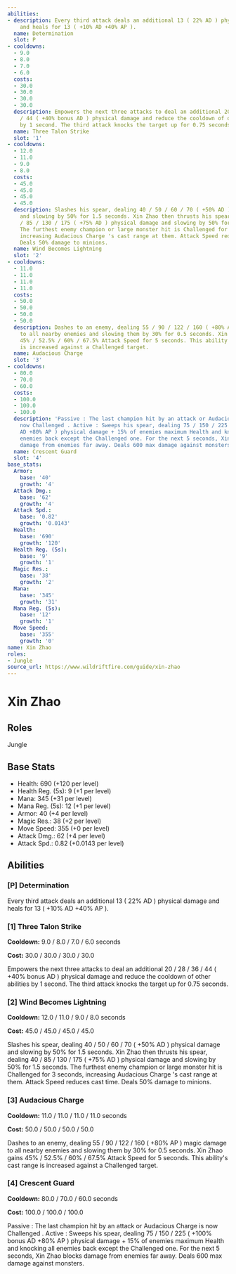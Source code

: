 ```yaml
---
abilities:
- description: Every third attack deals an additional 13 ( 22% AD ) physical damage
    and heals for 13 ( +10% AD +40% AP ).
  name: Determination
  slot: P
- cooldowns:
  - 9.0
  - 8.0
  - 7.0
  - 6.0
  costs:
  - 30.0
  - 30.0
  - 30.0
  - 30.0
  description: Empowers the next three attacks to deal an additional 20 / 28 / 36
    / 44 ( +40% bonus AD ) physical damage and reduce the cooldown of other abilities
    by 1 second. The third attack knocks the target up for 0.75 seconds.
  name: Three Talon Strike
  slot: '1'
- cooldowns:
  - 12.0
  - 11.0
  - 9.0
  - 8.0
  costs:
  - 45.0
  - 45.0
  - 45.0
  - 45.0
  description: Slashes his spear, dealing 40 / 50 / 60 / 70 ( +50% AD ) physical damage
    and slowing by 50% for 1.5 seconds. Xin Zhao then thrusts his spear, dealing 40
    / 85 / 130 / 175 ( +75% AD ) physical damage and slowing by 50% for 1.5 seconds.
    The furthest enemy champion or large monster hit is Challenged for 3 seconds,
    increasing Audacious Charge 's cast range at them. Attack Speed reduces cast time.
    Deals 50% damage to minions.
  name: Wind Becomes Lightning
  slot: '2'
- cooldowns:
  - 11.0
  - 11.0
  - 11.0
  - 11.0
  costs:
  - 50.0
  - 50.0
  - 50.0
  - 50.0
  description: Dashes to an enemy, dealing 55 / 90 / 122 / 160 ( +80% AP ) magic damage
    to all nearby enemies and slowing them by 30% for 0.5 seconds. Xin Zhao gains
    45% / 52.5% / 60% / 67.5% Attack Speed for 5 seconds. This ability's cast range
    is increased against a Challenged target.
  name: Audacious Charge
  slot: '3'
- cooldowns:
  - 80.0
  - 70.0
  - 60.0
  costs:
  - 100.0
  - 100.0
  - 100.0
  description: 'Passive : The last champion hit by an attack or Audacious Charge is
    now Challenged . Active : Sweeps his spear, dealing 75 / 150 / 225 ( +100% bonus
    AD +80% AP ) physical damage + 15% of enemies maximum Health and knocking all
    enemies back except the Challenged one. For the next 5 seconds, Xin Zhao blocks
    damage from enemies far away. Deals 600 max damage against monsters.'
  name: Crescent Guard
  slot: '4'
base_stats:
  Armor:
    base: '40'
    growth: '4'
  Attack Dmg.:
    base: '62'
    growth: '4'
  Attack Spd.:
    base: '0.82'
    growth: '0.0143'
  Health:
    base: '690'
    growth: '120'
  Health Reg. (5s):
    base: '9'
    growth: '1'
  Magic Res.:
    base: '38'
    growth: '2'
  Mana:
    base: '345'
    growth: '31'
  Mana Reg. (5s):
    base: '12'
    growth: '1'
  Move Speed:
    base: '355'
    growth: '0'
name: Xin Zhao
roles:
- Jungle
source_url: https://www.wildriftfire.com/guide/xin-zhao
---
```


# Xin Zhao

## Roles

Jungle

## Base Stats

- Health: 690 (+120 per level)
- Health Reg. (5s): 9 (+1 per level)
- Mana: 345 (+31 per level)
- Mana Reg. (5s): 12 (+1 per level)
- Armor: 40 (+4 per level)
- Magic Res.: 38 (+2 per level)
- Move Speed: 355 (+0 per level)
- Attack Dmg.: 62 (+4 per level)
- Attack Spd.: 0.82 (+0.0143 per level)

## Abilities

### [P] Determination

Every third attack deals an additional 13 ( 22% AD ) physical damage and heals for 13 ( +10% AD +40% AP ).

### [1] Three Talon Strike

**Cooldown:** 9.0 / 8.0 / 7.0 / 6.0 seconds

**Cost:** 30.0 / 30.0 / 30.0 / 30.0

Empowers the next three attacks to deal an additional 20 / 28 / 36 / 44 ( +40% bonus AD ) physical damage and reduce the cooldown of other abilities by 1 second. The third attack knocks the target up for 0.75 seconds.

### [2] Wind Becomes Lightning

**Cooldown:** 12.0 / 11.0 / 9.0 / 8.0 seconds

**Cost:** 45.0 / 45.0 / 45.0 / 45.0

Slashes his spear, dealing 40 / 50 / 60 / 70 ( +50% AD ) physical damage and slowing by 50% for 1.5 seconds. Xin Zhao then thrusts his spear, dealing 40 / 85 / 130 / 175 ( +75% AD ) physical damage and slowing by 50% for 1.5 seconds. The furthest enemy champion or large monster hit is Challenged for 3 seconds, increasing Audacious Charge 's cast range at them. Attack Speed reduces cast time. Deals 50% damage to minions.

### [3] Audacious Charge

**Cooldown:** 11.0 / 11.0 / 11.0 / 11.0 seconds

**Cost:** 50.0 / 50.0 / 50.0 / 50.0

Dashes to an enemy, dealing 55 / 90 / 122 / 160 ( +80% AP ) magic damage to all nearby enemies and slowing them by 30% for 0.5 seconds. Xin Zhao gains 45% / 52.5% / 60% / 67.5% Attack Speed for 5 seconds. This ability's cast range is increased against a Challenged target.

### [4] Crescent Guard

**Cooldown:** 80.0 / 70.0 / 60.0 seconds

**Cost:** 100.0 / 100.0 / 100.0

Passive : The last champion hit by an attack or Audacious Charge is now Challenged . Active : Sweeps his spear, dealing 75 / 150 / 225 ( +100% bonus AD +80% AP ) physical damage + 15% of enemies maximum Health and knocking all enemies back except the Challenged one. For the next 5 seconds, Xin Zhao blocks damage from enemies far away. Deals 600 max damage against monsters.

